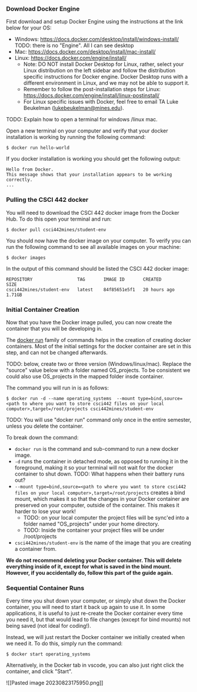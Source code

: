 ### Download Docker Engine
First download and setup Docker Engine using the instructions at the link below for your OS:
- Windows: https://docs.docker.com/desktop/install/windows-install/   TODO: there is no "Engine". All I can see desktop
- Mac: https://docs.docker.com/desktop/install/mac-install/
- Linux: https://docs.docker.com/engine/install/
    - Note: DO NOT install Docker Desktop for Linux, rather, select your Linux distribution on the left sidebar and follow the distribution specific instructions for Docker engine. Docker Desktop runs with a different environment in Linux, and we may not be able to support it.
    - Remember to follow the post-installation steps for Linux: https://docs.docker.com/engine/install/linux-postinstall/
    - For Linux specific issues with Docker, feel free to email TA Luke Beukelman (lukebeukelman@mines.edu).


TODO: Explain how to open a terminal for windows /linux mac.

Open a new terminal on your computer and verify that your docker installation is working by running the following command:
```
$ docker run hello-world
```

If you docker installation is working you should get the following output:
```
Hello from Docker.
This message shows that your installation appears to be working correctly.
...
```

### Pulling the CSCI 442 docker
You will need to download the CSCI 442 docker image from the Docker Hub. To do this open your terminal and run:
```
$ docker pull csci442mines/student-env
```

You should now have the docker image on your computer. To verify you can run the following command to see all available images on your machine:
```
$ docker images
```

In the output of this command should be listed the CSCI 442 docker image:
```
REPOSITORY                 TAG       IMAGE ID       CREATED        SIZE
csci442mines/student-env   latest    84f85651e5f1   20 hours ago   1.71GB
```

### Initial Container Creation
Now that you have the Docker image pulled, you can now create the container that you will be developing in.

The [docker run](https://docs.docker.com/engine/reference/commandline/run/) family of commands helps in the creation of creating docker containers. Most of the initial settings for the docker container are set in this step, and can not be changed afterwards.

TODO: below, create two or three version (Windows/linux/mac). Replace the "source" value below with a folder named OS_projects. To be consistent we could also use OS_projects in the mapped folder insde container.

The command you will run in is as follows:
```
$ docker run -d --name operating_systems  --mount type=bind,source=<path to where you want to store csci442 files on your local computer>,target=/root/projects csci442mines/student-env
```

TODO: You will use "docker run" command only once in the entire semester, unless you delete the container.

To break down the command:
* `docker run` is the command and sub-command to run a new docker image.
*  `-d` runs the container in detached mode, as opposed to running it in the foreground, making it so your terminal will not wait for the docker container to shut down. TODO: What happens when their battery runs out?
* `--mount type=bind,source=<path to where you want to store csci442 files on your local computer>,target=/root/projects` creates a bind mount, which makes it so that the changes in your Docker container are preserved on your computer, outside of the container. This makes it harder to lose your work!
    * TODO: on your local computer the project files will be sync'ed into a folder named "OS_projects" under your home directory.
    * TODO: Inside the container your project files will be under /root/projects
* `csci442mines/student-env` is the name of the image that you are creating a container from.

**We do not recommend deleting your Docker container.  This will delete everything inside of it, except for what is saved in the bind mount. However, if you accidentally do, follow this part of the guide again.**
### Sequential Container Runs
Every time you shut down your computer, or simply shut down the Docker container, you will need to start it back up again to use it. In some applications, it is useful to just re-create the Docker container every time you need it, but that would lead to file changes (except for bind mounts) not being saved (not ideal for coding!).

Instead, we will just restart the Docker container we initially created when we need it. To do this, simply run the command:

```
$ docker start operating_systems
```

Alternatively, in the Docker tab in vscode, you can also just right click the container, and click "Start". 

![[Pasted image 20230823175950.png]]
